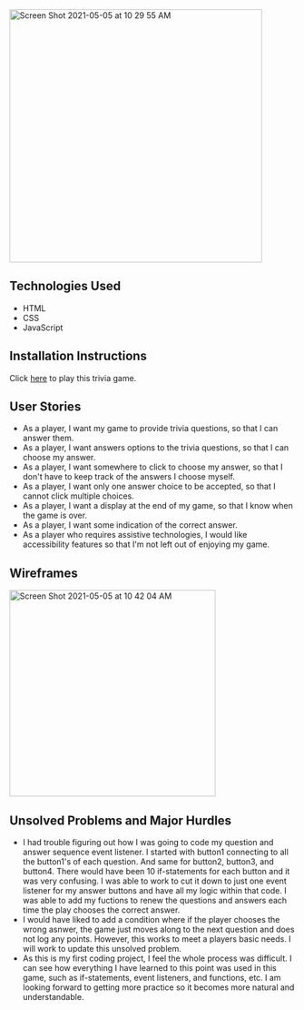 <img width="445" alt="Screen Shot 2021-05-05 at 10 29 55 AM" src="https://user-images.githubusercontent.com/80438770/117157748-d7a6ed80-ad8c-11eb-9b0e-84d0c8460307.png">

## Technologies Used
- HTML
- CSS
- JavaScript

## Installation Instructions
Click [here](https://jaclynblinstrubas.github.io/trivia-game/) to play this trivia game. 

## User Stories
- As a player, I want my game to provide trivia questions, so that I can answer them.
- As a player, I want answers options to the trivia questions, so that I can choose my answer.
- As a player, I want somewhere to click to choose my answer, so that I don't have to keep track of the answers I choose myself.
- As a player, I want only one answer choice to be accepted, so that I cannot click multiple choices.
- As a player, I want a display at the end of my game, so that I know when the game is over.
- As a player, I want some indication of the correct answer. 
- As a player who requires assistive technologies, I would like accessibility features so that I'm not left out of enjoying my game.

## Wireframes 
<img width="363" alt="Screen Shot 2021-05-05 at 10 42 04 AM" src="https://user-images.githubusercontent.com/80438770/117159743-8992e980-ad8e-11eb-9cff-335b03706b49.png">

## Unsolved Problems and Major Hurdles
- I had trouble figuring out how I was going to code my question and answer sequence event listener. I started with button1 connecting to all the button1's of each question. And same for button2, button3, and button4. There would have been 10 if-statements for each button and it was very confusing. I was able to work to cut it down to just one event listener for my answer buttons and have all my logic within that code. I was able to add my fuctions to renew the questions and answers each time the play chooses the correct answer. 
- I would have liked to add a condition where if the player chooses the wrong asnwer, the game just moves along to the next question and does not log any points. However, this works to meet a players basic needs. I will work to update this unsolved problem.
- As this is my first coding project, I feel the whole process was difficult. I can see how everything I have learned to this point was used in this game, such as if-statements, event listeners, and functions, etc. I am looking forward to getting more practice so it becomes more natural and understandable. 
